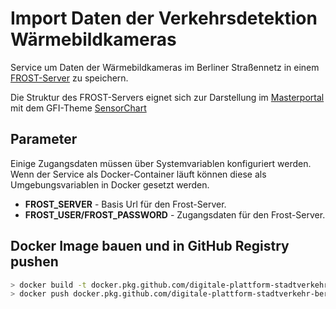 # Import Daten der Verkehrsdetektion Wärmebildkameras

Service um Daten der Wärmebildkameras im Berliner Straßennetz in einem [FROST-Server](https://fraunhoferiosb.github.io/FROST-Server/) zu speichern.

Die Struktur des FROST-Servers eignet sich zur Darstellung im [Masterportal](https://bitbucket.org/geowerkstatt-hamburg/masterportal/src/dev/) mit dem GFI-Theme [SensorChart](https://github.com/digitale-plattform-stadtverkehr-berlin/masterportal-addon-sensor-chart)

## Parameter

Einige Zugangsdaten müssen über Systemvariablen konfiguriert werden.
Wenn der Service als Docker-Container läuft können diese als Umgebungsvariablen in Docker gesetzt werden.

* **FROST_SERVER** - Basis Url für den Frost-Server.
* **FROST_USER/FROST_PASSWORD** - Zugangsdaten für den Frost-Server.

## Docker Image bauen und in GitHub Registry pushen

```bash
> docker build -t docker.pkg.github.com/digitale-plattform-stadtverkehr-berlin/thermicam-import/thermicam-import:<TAG> .
> docker push docker.pkg.github.com/digitale-plattform-stadtverkehr-berlin/thermicam-import/thermicam-import:<TAG>
```
